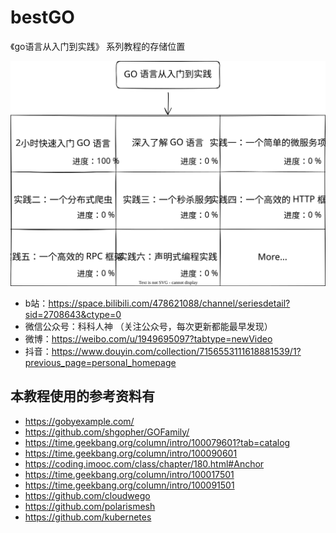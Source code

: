 # bestGO

《go语言从入门到实践》 系列教程的存储位置

![](./bestGO.svg)

- b站：https://space.bilibili.com/478621088/channel/seriesdetail?sid=2708643&ctype=0
- 微信公众号：科科人神 （关注公众号，每次更新都能最早发现）
- 微博：https://weibo.com/u/1949695097?tabtype=newVideo
- 抖音：https://www.douyin.com/collection/7156553111618881539/1?previous_page=personal_homepage

## 本教程使用的参考资料有
- https://gobyexample.com/
- https://github.com/shgopher/GOFamily/
- https://time.geekbang.org/column/intro/100079601?tab=catalog
- https://time.geekbang.org/column/intro/100090601
- https://coding.imooc.com/class/chapter/180.html#Anchor
- https://time.geekbang.org/column/intro/100017501
- https://time.geekbang.org/column/intro/100091501
- https://github.com/cloudwego
- https://github.com/polarismesh
- https://github.com/kubernetes
